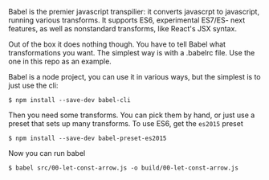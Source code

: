 Babel is the premier javascript transpilier: it converts javascrpt to
javascript, running various transforms. It supports ES6, experimental ES7/ES-
next features, as well as nonstandard transforms, like React's JSX syntax.

Out of the box it does nothing though. You have to tell Babel what
transformations you want. The simplest way is with a .babelrc file. Use the
one in this repo as an example.

Babel is a node project, you can use it in various ways, but the simplest is to just use the cli:

```
$ npm install --save-dev babel-cli
```

Then you need some transforms. You can pick them by hand, or just use a preset that sets up many transforms. To use ES6, get the `es2015` preset

```
$ npm install --save-dev babel-preset-es2015
```

Now you can run babel

```
$ babel src/00-let-const-arrow.js -o build/00-let-const-arrow.js
```

